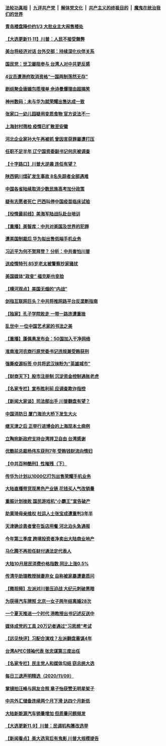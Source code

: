 

####  [法轮功真相](../../../../basic/blob/master/README.md?t=11112002) &nbsp;|&nbsp; [九评共产党](../../../../9ping.md/blob/master/README.md?t=11112002) &nbsp;|&nbsp; [解体党文化](../../../../jtdwh.md/blob/master/README.md?t=11112002)  &nbsp;|&nbsp; [共产主义的终极目的](../../../../gczydzjmd.md/blob/master/README.md?t=11112002) &nbsp;|&nbsp; [魔鬼在统治我们的世界](../../../../mgztzwmdsj.md/blob/master/README.md?t=11112002) 

#### [青岛楼盘降价约1/3 大批业主大闹售楼处](../pages/nsc413/n12541134.md?t=11112002) 

#### [【大选更新11·11】川普：人民不接受舞弊](../pages/nsc413/n12541288.md?t=11112002) 

#### [美台将经济对话 台外交部：持续深化伙伴关系](../pages/nsc413/n12541110.md?t=11112002) 

#### [国民党：世卫屡阻参与 台湾人对中共更反感](../pages/nsc413/n12540968.md?t=11112002) 

#### [4议员遭港府取消资格“一国两制荡然无存”](../pages/nsc413/n12540767.md?t=11112002) 


#### [剧组聚会唐嫣包揽埋单 佘诗曼爆理由超搞笑](../pages/nsc413/n12540193.md?t=11112002) 

#### [神州数码：未与华为就荣耀出售达成一致](../pages/nsc413/n12540127.md?t=11112002) 

#### [张家口一幼儿园疑用变质食物 官方说法不一](../pages/nsc413/n12540637.md?t=11112002) 

#### [上海封村筛检 疫情已扩散至安徽](../pages/nsc413/n12540607.md?t=11112002) 

#### [河北企业家孙大午再被抓 曾因言获罪屡遭打压](../pages/nsc413/n12540541.md?t=11112002) 

#### [任职不足半年 辽宁国资委副书记何庆被调查](../pages/nsc413/n12538857.md?t=11112002) 

#### [【十字路口】川普大逆袭 连任有望？](../pages/nsc413/n12540279.md?t=11112002) 

#### [陕西铜川煤矿发生事故 8名失踪者全部遇难](../pages/nsc413/n12540428.md?t=11112002) 

#### [中国各省陆续取消少数民族高考加分政策](../pages/nsc413/n12540250.md?t=11112002) 

#### [疑有志愿者死亡 巴西叫停中国疫苗临床试验](../pages/nsc413/n12540186.md?t=11112002) 

#### [【役情最前线】美海军陆战队赴台培训](../pages/nsc413/n12539496.md?t=11112002) 

#### [【重播】美智库：中共对美国及世界的犯罪](../pages/nsc413/n12485569.md?t=11112002) 

#### [遭美国制裁后 华为拟出售低端手机业务](../pages/nsc413/n12539858.md?t=11112002) 

#### [习近平为何不贺拜登？ 分析：中共害怕川普](../pages/nsc413/n12539499.md?t=11112002) 

#### [送疫情特刊 85岁老太被警察抄家骚扰](../pages/nsc413/n12539444.md?t=11112002) 

#### [美国媒体“政变” 福克斯也变脸](../pages/nsc413/n12539679.md?t=11112002) 

#### [【横河观点】美国无烟的“内战”](../pages/nsc413/n12539464.md?t=11112002) 

#### [剑指互联网巨头？中共将推网路平台反垄断指南](../pages/nsc413/n12539619.md?t=11112002) 

#### [【独家】孔子学院败走 一带一路连遭重挫](../pages/nsc413/n12528154.md?t=11112002) 

#### [乱世中 一位中国艺术家的书法之美](../pages/nsc413/n12536428.md?t=11112002) 

#### [【重播】蓬佩奥发布会：50国加入干净网络](../pages/nsc413/n12538813.md?t=11112002) 

#### [淮南淮河农商行原党委书记违规兼受贿获刑](../pages/nsc413/n12539480.md?t=11112002) 

#### [强撕疫源标签 中共将武汉抹粉为“英雄城市”](../pages/nsc413/n12539361.md?t=11112002) 

#### [【财商天下】股市注册制 沉淀资金控制通胀老虎](../pages/nsc413/n12539396.md?t=11112002) 

#### [【名家专栏】宣布胜利前 应调查欺诈指控](../pages/nsc413/n12539069.md?t=11112002) 

#### [【新闻大家谈】司法部出手 川普翻盘有望？](../pages/nsc413/n12539189.md?t=11112002) 

#### [中国消防日 厦门海沧大桥下发生大火](../pages/nsc413/n12538665.md?t=11112002) 

#### [继天津之后 正举行进博会的上海现本土病例](../pages/nsc413/n12538700.md?t=11112002) 

#### [立陶宛新政府支持台湾捍卫自由 台湾感谢](../pages/nsc413/n12538674.md?t=11112002) 

#### [优酷前总裁杨伟东获刑7年 受贿钱财流向情妇](../pages/nsc413/n12538549.md?t=11112002) 

#### [【中共百种酷刑】性摧残（下）](../pages/nsc413/n12536080.md?t=11112002) 

#### [传华为计划以1000亿打包出售荣耀手机业务](../pages/nsc413/n12538384.md?t=11112002) 

#### [大陆直播带货现黑色产业链 花钱买人气改销量](../pages/nsc413/n12538299.md?t=11112002) 

#### [重振计划挫败 国民游戏机“小霸王”宣告破产](../pages/nsc413/n12538506.md?t=11112002) 

#### [助黄琦母亲维权 社运人士张宝成遭重判3年半](../pages/nsc413/n12538340.md?t=11112002) 

#### [天津确诊患者曾在饭店用餐 河北泊头急通报](../pages/nsc413/n12538232.md?t=11112002) 

#### [今年第三季度 跨境投资者净卖出大陆商业地产](../pages/nsc413/n12538277.md?t=11112002) 


#### [马化腾不再担任财付通法定代表人](../pages/nsc413/n12538073.md?t=11112002) 

#### [大陆10月居民消费价格指数 同比上涨0.5%](../pages/nsc413/n12537796.md?t=11112002) 

#### [传清华助理教授抛妻弃女 自称被家暴遭妻质问](../pages/nsc413/n12537787.md?t=11112002) 

#### [【微视频】左派对川普压迫战 大纪元刺破黑暗](../pages/nsc413/n12537864.md?t=11112002) 

#### [为获得汽车牌照 北京一女子两年结离婚28次](../pages/nsc413/n12537472.md?t=11112002) 

#### [一个夏天推进一个时代 港教授出书记述反送中](../pages/nsc413/n12537846.md?t=11112002) 

#### [媒体成党的工具 20万记者通过“习思想”考试](../pages/nsc413/n12537726.md?t=11112002) 

#### [【远见快评】习配合演戏？左派翻盘蓄谋4年](../pages/nsc413/n12537513.md?t=11112002) 

#### [台湾APEC领袖代表 张忠谋第三度出任](../pages/nsc413/n12537702.md?t=11112002) 

#### [【名家专栏】民主党人和媒体勾结 窃总统大选](../pages/nsc413/n12536392.md?t=11112002) 

#### [每日三退声明精选（2020/11/09）](../pages/nsc413/n12538600.md?t=11112002) 

#### [掌镜拍汪峰与网友合照 章子怡获赞无明星架子](../pages/nsc413/n12537504.md?t=11112002) 

#### [中共外汇储备连续两个月下滑 达四个月新低](../pages/nsc413/n12535946.md?t=11112002) 

#### [大陆新能源汽车销量增加 但质量问题频发](../pages/nsc413/n12535224.md?t=11112002) 

#### [【大选更新11.9】川普：民调机构篡改选举](../pages/nsc413/n12535884.md?t=11112002) 

#### [【新闻看点】美大选背后有鬼影 川普大规模提告](../pages/nsc413/n12537339.md?t=11112002) 

